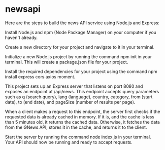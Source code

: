 # newsapi

Here are the steps to build the news API service using Node.js and Express:

Install Node.js and npm (Node Package Manager) on your computer if you haven't already.

Create a new directory for your project and navigate to it in your terminal.

Initialize a new Node.js project by running the command npm init in your terminal. This will create a package.json file for your project.

Install the required dependencies for your project using the command npm install express cors axios moment.

This project sets up an Express server that listens on port 8080 and exposes an endpoint at /api/news. This endpoint accepts query parameters such as q (search query), lang (language), country, category, from (start date), to (end date), and pageSize (number of results per page).

When a client makes a request to this endpoint, the server first checks if the requested data is already cached in memory. If it is, and the cache is less than 5 minutes old, it returns the cached data. Otherwise, it fetches the data from the GNews API, stores it in the cache, and returns it to the client.

Start the server by running the command node index.js in your terminal. Your API should now be running and ready to accept requests.
